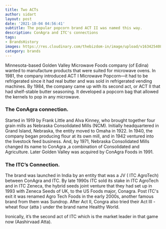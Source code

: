 ```yaml
---
title: Two ACTs
author: sidart
layout: post
date: '2021-10-04 04:56:41'
subtitle: The popular popcorn brand ACT II was named this way.
description: ConAgra and ITC's connections
tags:
- BrandsHistory
images: https://res.cloudinary.com/thebizdom-in/image/upload/v1634254083/ACT_II_osyd5h.png
category: brands
---
```


Minnesota-based Golden Valley Microwave Foods company (of Edina) wanted to manufacture products that were suited for microwave ovens. In 1981, the company introduced ACT I Microwave Popcorn—it had to be refrigerated since it had real butter and was sold in refrigerated vending machines. By 1984, the company came up with its second act, or ACT II that had shelf-stable butter seasoning. It developed a popcorn bag that allowed the kernels to pop in any microwave. 
### The ConAgra connection.
Started in 1919 by Frank Little and Alva Kinney, who brought together four grain mills as Nebraska Consolidated Mills (NCM). Initially headquartered in Grand Island, Nebraska, the entity moved to Omaha in 1922. In 1940, the company began producing flour at its own mill, and in 1942 ventured into the livestock feed business. And, by 1971, Nebraska Consolidated Mills changed its name to ConAgra ,a combination of Consolidated and Agriculture. Later Golden Valley was acquired by ConAgra Foods in 1991.

### The ITC’s Connection.
The brand was launched in India by an entity that was a JV ( ITC AgroTech) between ConAgra and ITC. By late 1990s ITC sold its stake in ITC AgroTech and in ITC Zeneca, the hybrid seeds joint venture that they had set up in 1993 with Zeneca Seeds of UK, to the US Foods major, Conagra.
Post ITC's exit it was renamed Agro Tech Foods in the early 2000s, another famous brand from them was Sundrop. After Act II, Congra also tried their Act III - wheat flour (atta ) under the brand name Healthy World.

Ironically, it’s the second act of ITC which is the market leader in that game now (Aashirvaad Atta).
